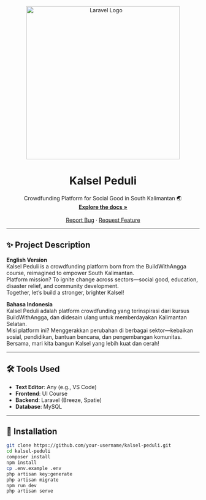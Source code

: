 <p align="center">
  <a href="https://laravel.com" target="_blank">
    <img src="https://raw.githubusercontent.com/laravel/art/master/logo-lockup/5%20SVG/2%20CMYK/1%20Full%20Color/laravel-logolockup-cmyk-red.svg" width="400" alt="Laravel Logo">
  </a>
</p>

<h1 align="center">Kalsel Peduli</h1>

<p align="center">
  Crowdfunding Platform for Social Good in South Kalimantan 🌏
  <br />
  <a href="https://github.com/your-username/kalsel-peduli"><strong>Explore the docs »</strong></a>
  <br />
  <br />
  <a href="https://github.com/your-username/kalsel-peduli/issues">Report Bug</a>
  ·
  <a href="https://github.com/your-username/kalsel-peduli/issues">Request Feature</a>
</p>

---

## ✨ Project Description

**English Version**  
Kalsel Peduli is a crowdfunding platform born from the BuildWithAngga course, reimagined to empower South Kalimantan.  
Platform mission? To ignite change across sectors—social good, education, disaster relief, and community development.  
Together, let’s build a stronger, brighter Kalsel!

**Bahasa Indonesia**  
Kalsel Peduli adalah platform crowdfunding yang terinspirasi dari kursus BuildWithAngga, dan didesain ulang untuk memberdayakan Kalimantan Selatan.  
Misi platform ini? Menggerakkan perubahan di berbagai sektor—kebaikan sosial, pendidikan, bantuan bencana, dan pengembangan komunitas.  
Bersama, mari kita bangun Kalsel yang lebih kuat dan cerah!

---

## 🛠️ Tools Used

- **Text Editor**: Any (e.g., VS Code)
- **Frontend**: UI Course
- **Backend**: Laravel (Breeze, Spatie)
- **Database**: MySQL

---

## 🚀 Installation

```bash
git clone https://github.com/your-username/kalsel-peduli.git
cd kalsel-peduli
composer install
npm install
cp .env.example .env
php artisan key:generate
php artisan migrate
npm run dev
php artisan serve
